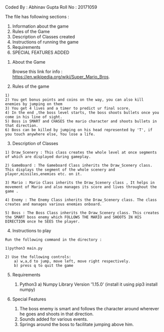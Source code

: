 Coded By : Abhinav Gupta
Roll No : 20171059

The file has following sections :

1) Information about the game
2) Rules of the Game
3) Description of Classes created
4) Instructions of running the game
5) Requirements
6) SPECIAL FEATURES ADDED

1.   About the Game

	 Browse this link for info : https://en.wikipedia.org/wiki/Super_Mario_Bros.

2.   Rules of the game

	1) 
	2) You get bonus points and coins on the way, you can also kill enemies by jumping on them
	3) You get 4 lives and a timer to predict ur final score.
	4) In the end ,the boss level starts, the boss shoots bullets once you come in his line of sight.
	5) Boss is SMART and CHASES the mario character and shoots bullets in that direction.
	6) Boss can be killed by jumping on his head represented by 'T', if you touch anywhere else, You lose a life. 

3.   Description of Classes

	1) Draw_Scenery : This class creates the whole level at once segments of which are displayed during gameplay.

	2) GameBoard : The Gameboard Class inherits the Draw_Scenery class. This displays the segment of the whole scenery and 
	player,missiles,enemies etc. on it.

	3) Mario : Mario Class inherits the Draw_Scenery class , It helps in movement of Mario and also manages its score and lives throughout the game .

	4) Enemy : The Enemy Class inherits the Draw_Scenery class. The class creates and manages various enemies onboard.

	5) Boss : The Boss Class inherits the Draw_Scenery class. This creates the SMART boss enemy which FOLLOWS THE MARIO and SHOOTS IN HIS DIRECTION once he SEES the player.

4.   Instructions to play 

	Run the following command in the directory :

	1)python3 main.py

	2) Use the following controls:
		a) w,a,d to jump, move left, move right respectively.
		b) press q to quit the game

5.  Requirements

	1) Python3 
		a) Numpy Library Version '1.15.0' (install it using pip3 install numpy)

6.  Special Features 

	1) The boss enemy is smart and follows the character around wherever he goes and shoots in that direction.
	2) Sounds added for various events.
	3) Springs around the boss to facilitate jumping above him.
